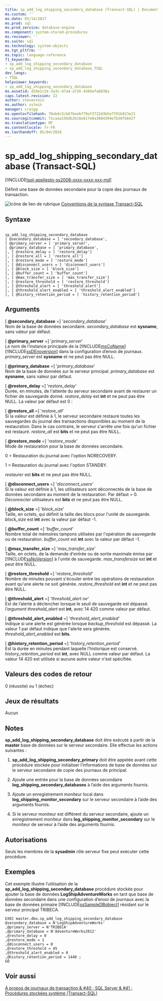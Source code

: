 ```yaml
---
title: sp_add_log_shipping_secondary_database (Transact-SQL) | Documents Microsoft
ms.custom: ''
ms.date: 03/14/2017
ms.prod: sql
ms.prod_service: database-engine
ms.component: system-stored-procedures
ms.reviewer: ''
ms.suite: sql
ms.technology: system-objects
ms.tgt_pltfrm: ''
ms.topic: language-reference
f1_keywords:
- sp_add_log_shipping_secondary_database
- sp_add_log_shipping_secondary_database_TSQL
dev_langs:
- TSQL
helpviewer_keywords:
- sp_add_log_shipping_secondary_database
ms.assetid: d29e1c24-3a3c-47a4-a726-4584afa6038a
caps.latest.revision: 22
author: stevestein
ms.author: sstein
manager: craigg
ms.openlocfilehash: 70abdc5cb67beeb779af3722d3b5e7f91b923e21
ms.sourcegitcommit: f1caaa156db2b16e817e0a3884394e7b30fb642f
ms.translationtype: MT
ms.contentlocale: fr-FR
ms.lasthandoff: 05/04/2018
---
```

# <a name="spaddlogshippingsecondarydatabase-transact-sql"></a>sp_add_log_shipping_secondary_database (Transact-SQL)
[!INCLUDE[tsql-appliesto-ss2008-xxxx-xxxx-xxx-md](../../includes/tsql-appliesto-ss2008-xxxx-xxxx-xxx-md.md)]

  Définit une base de données secondaire pour la copie des journaux de transaction.  
  
 ![Icône de lien de rubrique](../../database-engine/configure-windows/media/topic-link.gif "Icône lien de rubrique") [Conventions de la syntaxe Transact-SQL](../../t-sql/language-elements/transact-sql-syntax-conventions-transact-sql.md)  
  
## <a name="syntax"></a>Syntaxe  
  
```  
  
sp_add_log_shipping_secondary_database  
[ @secondary_database = ] 'secondary_database',  
[ @primary_server = ] 'primary_server',   
[ @primary_database = ] 'primary_database',  
[, [ @restore_delay = ] 'restore_delay']  
[, [ @restore_all = ] 'restore_all']  
[, [ @restore_mode = ] 'restore_mode']  
[, [ @disconnect_users = ] 'disconnect_users']  
[, [ @block_size = ] 'block_size']  
[, [ @buffer_count = ] 'buffer_count']  
[, [ @max_transfer_size = ] 'max_transfer_size']  
[, [ @restore_threshold = ] 'restore_threshold']   
[, [ @threshold_alert = ] 'threshold_alert']   
[, [ @threshold_alert_enabled = ] 'threshold_alert_enabled']   
[, [ @history_retention_period = ] 'history_retention_period']  
```  
  
## <a name="arguments"></a>Arguments  
 [ **@secondary_database** =] '*secondary_database*'  
 Nom de la base de données secondaire. *secondary_database* est **sysname**, sans valeur par défaut.  
  
 [ **@primary_server** =] '*primary_server*'  
 Le nom de l’instance principale de la [!INCLUDE[msCoName](../../includes/msconame-md.md)] [!INCLUDE[ssDEnoversion](../../includes/ssdenoversion-md.md)] dans la configuration d’envoi de journaux. *primary_server* est **sysname** et ne peut pas être NULL.  
  
 [ **@primary_database** =] '*primary_database*'  
 Nom de la base de données sur le serveur principal. *primary_database* est **sysname**, sans valeur par défaut.  
  
 [ **@restore_delay** =] '*restore_delay*'  
 Durée, en minutes, de l'attente du serveur secondaire avant de restaurer un fichier de sauvegarde donné. *restore_delay* est **int** et ne peut pas être NULL. La valeur par défaut est 0 :  
  
 [ **@restore_all** =] '*restore_all*'  
 Si la valeur est définie à 1, le serveur secondaire restaure toutes les sauvegardes du journal des transactions disponibles au moment de la restauration. Dans le cas contraire, le serveur s'arrête une fois qu'un fichier est restauré. *restore_all* est **bits** et ne peut pas être NULL.  
  
 [ **@restore_mode** =] '*restore_mode*'  
 Mode de restauration pour la base de données secondaire.  
  
 0 = Restauration du journal avec l'option NORECOVERY.  
  
 1 = Restauration du journal avec l'option STANDBY.  
  
 *restaurer* est **bits** et ne peut pas être NULL.  
  
 [ **@disconnect_users** =] '*disconnect_users*'  
 Si la valeur est définie à 1, les utilisateurs sont déconnectés de la base de données secondaire au moment de la restauration. Par défaut = 0. *Déconnecter* utilisateurs est **bits** et ne peut pas être NULL.  
  
 [ **@block_size** =] '*block_size*'  
 Taille, en octets, qui définit la taille des blocs pour l'unité de sauvegarde. *block_size* est **int** avec la valeur par défaut -1.  
  
 [ **@buffer_count** =] '*buffer_count*'  
 Nombre total de mémoires tampons utilisées par l'opération de sauvegarde ou de restauration. *buffer_count* est **int** avec la valeur par défaut -1.  
  
 [ **@max_transfer_size** =] '*max_transfer_size*'  
 Taille, en octets, de la demande d'entrée ou de sortie maximale émise par [!INCLUDE[ssNoVersion](../../includes/ssnoversion-md.md)] à l'unité de sauvegarde. *max_transfersize* est **int** et peut être NULL.  
  
 [ **@restore_threshold** =] '*restore_threshold*'  
 Nombre de minutes pouvant s'écouler entre les opérations de restauration avant qu'une alerte ne soit générée. *restore_threshold* est **int** et ne peut pas être NULL.  
  
 [ **@threshold_alert** =] '*threshold_alert ne*'  
 Est de l’alerte à déclencher lorsque le seuil de sauvegarde est dépassé. *l’argument threshold_alert* est **int**, avec 14 420 comme valeur par défaut.  
  
 [ **@threshold_alert_enabled** =] '*threshold_alert_enabled*'  
 Indique si une alerte est générée lorsque *backup_threshold* est dépassé. La valeur 1 par défaut indique que l'alerte sera générée. *threshold_alert_enabled* est **bits**.  
  
 [ **@history_retention_period** =] '*history_retention_period*'  
 Est la durée en minutes pendant laquelle l’historique est conservé. *history_retention_period* est **int**, avec NULL comme valeur par défaut. La valeur 14 420 est utilisée si aucune autre valeur n'est spécifiée.  
  
## <a name="return-code-values"></a>Valeurs des codes de retour  
 0 (réussite) ou 1 (échec)  
  
## <a name="result-sets"></a>Jeux de résultats  
 Aucun  
  
## <a name="remarks"></a>Notes  
 **sp_add_log_shipping_secondary_database** doit être exécuté à partir de la **master** base de données sur le serveur secondaire. Elle effectue les actions suivantes :  
  
1.  **sp_add_log_shipping_secondary_primary** doit être appelée avant cette procédure stockée pour initialiser l’informations de base de données sur le serveur secondaire de copie des journaux de principal.  
  
2.  Ajoute une entrée pour la base de données secondaire **log_shipping_secondary_databases** à l’aide des arguments fournis.  
  
3.  Ajoute un enregistrement moniteur local dans **log_shipping_monitor_secondary** sur le serveur secondaire à l’aide des arguments fournis.  
  
4.  Si le serveur moniteur est différent du serveur secondaire, ajoute un enregistrement moniteur dans **log_shipping_monitor_secondary** sur le moniteur de serveur à l’aide des arguments fournis.  
  
## <a name="permissions"></a>Autorisations  
 Seuls les membres de la **sysadmin** rôle serveur fixe peut exécuter cette procédure.  
  
## <a name="examples"></a>Exemples  
 Cet exemple illustre l’utilisation de la **sp_add_log_shipping_secondary_database** procédure stockée pour ajouter la base de données **LogShipAdventureWorks** en tant que base de données secondaire dans une configuration d’envoi de journaux avec la base de données primaire [!INCLUDE[ssSampleDBobject](../../includes/sssampledbobject-md.md)] résidant sur le serveur principal TRIBECA.  
  
```  
EXEC master.dbo.sp_add_log_shipping_secondary_database   
@secondary_database = N'LogShipAdventureWorks'   
,@primary_server = N'TRIBECA'   
,@primary_database = N'AdventureWorks2012'   
,@restore_delay = 0   
,@restore_mode = 1   
,@disconnect_users = 0   
,@restore_threshold = 45     
,@threshold_alert_enabled = 0   
,@history_retention_period = 1440 ;  
GO  
```  
  
## <a name="see-also"></a>Voir aussi  
 [À propos de journaux de transaction & #40 ; SQL Server & #41 ;](../../database-engine/log-shipping/about-log-shipping-sql-server.md)   
 [Procédures stockées système &#40;Transact-SQL&#41;](../../relational-databases/system-stored-procedures/system-stored-procedures-transact-sql.md)  
  
  
